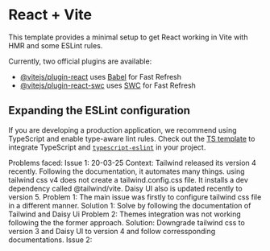 # React + Vite

This template provides a minimal setup to get React working in Vite with HMR and some ESLint rules.

Currently, two official plugins are available:

- [@vitejs/plugin-react](https://github.com/vitejs/vite-plugin-react/blob/main/packages/plugin-react/README.md) uses [Babel](https://babeljs.io/) for Fast Refresh
- [@vitejs/plugin-react-swc](https://github.com/vitejs/vite-plugin-react-swc) uses [SWC](https://swc.rs/) for Fast Refresh

## Expanding the ESLint configuration

If you are developing a production application, we recommend using TypeScript and enable type-aware lint rules. Check out the [TS template](https://github.com/vitejs/vite/tree/main/packages/create-vite/template-react-ts) to integrate TypeScript and [`typescript-eslint`](https://typescript-eslint.io) in your project.






Problems faced:
    Issue 1: 20-03-25
        Context:
            Tailwind released its version 4 recently. Following the documentation, it automates many things. using tailwind css v4 does not create a tailwind.config.css file. It installs a dev dependency called @tailwind/vite. Daisy UI also is updated recently to version 5.
        Problem 1:
            The main issue was firstly to configure tailwind css file in a different manner.
        Solution 1:
            Solve by following the documentation of Tailwind and Daisy Ui
        Problem 2:
            Themes integration was not working following the the former approach.
        Solution:
            Downgrade tailwind css to version 3 and Daisy UI to version 4 and follow corressponding documentations.
    Issue 2:


    
